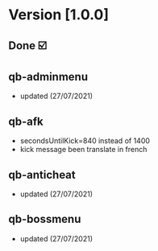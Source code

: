 # Version [1.0.0]

## Done ☑️

## qb-adminmenu

- updated (27/07/2021)

## qb-afk

- secondsUntilKick=840 instead of 1400
- kick message been translate in french

## qb-anticheat

- updated (27/07/2021)

## qb-bossmenu

- updated (27/07/2021)
